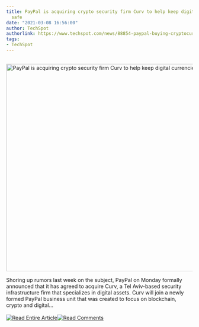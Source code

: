 ```yaml
---
title: PayPal is acquiring crypto security firm Curv to help keep digital currencies
  safe
date: "2021-03-08 16:56:00"
author: TechSpot
authorlink: https://www.techspot.com/news/88854-paypal-buying-cryptocurrency-startup-curv-harden-security.html
tags:
- TechSpot
---
```

<a href="https://www.techspot.com/news/88854-paypal-buying-cryptocurrency-startup-curv-harden-security.html" target="_blank"><img src="https://static.techspot.com/images2/news/ts3_thumbs/2021/03/2021-03-08-ts3_thumbs-b10.jpg" width="800" height="560" style="padding: 15px 0" title="PayPal is acquiring crypto security firm Curv to help keep digital currencies safe" /></a><br />Shoring up rumors last week on the subject, PayPal on Monday formally announced that it has agreed to acquire Curv, a Tel Aviv-based security infrastructure firm that specializes in digital assets. Curv will join a newly formed PayPal business unit that was created to focus on blockchain, crypto and digital...<br /><br /><a href="https://www.techspot.com/news/88854-paypal-buying-cryptocurrency-startup-curv-harden-security.html"><img src="https://static.techspot.com/images/rss/rss_buttons_01.png" border="0" alt="Read Entire Article" /></a><a href="https://www.techspot.com/news/88854-paypal-buying-cryptocurrency-startup-curv-harden-security.html#comments"><img src="https://static.techspot.com/images/rss/rss_buttons_02.png" border="0" alt="Read Comments" /></a><br /><br />